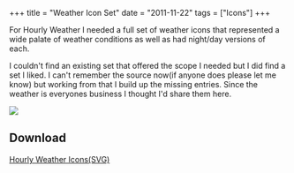 +++
title = "Weather Icon Set"
date = "2011-11-22"
tags = ["Icons"]
+++

For Hourly Weather I needed a full set of weather icons that represented a wide palate of weather conditions as well as had night/day versions of each.

I couldn't find an existing set that offered the scope I needed but I did find a set I liked. I can't remember the source now(if anyone does please let me know) but working from that I build up the missing entries. Since the weather is everyones business I thought I'd share them here.

![](/images/hourlyweather_icons.png)

## Download
[Hourly Weather Icons(SVG)](/files/hourlyweather_icons.zip)

